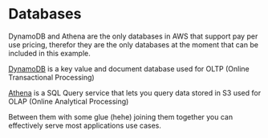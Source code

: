 # Databases

DynamoDB and Athena are the only databases in AWS that support pay per use pricing, therefor they are the only databases at the moment that can be included in this example.

[DynamoDB](https://aws.amazon.com/dynamodb/) is a key value and document database used for OLTP (Online Transactional Processing)

[Athena](https://aws.amazon.com/athena/) is a SQL Query service that lets you query data stored in S3 used for OLAP (Online Analytical Processing)

Between them with some glue (hehe) joining them together you can effectively serve most applications use cases.



